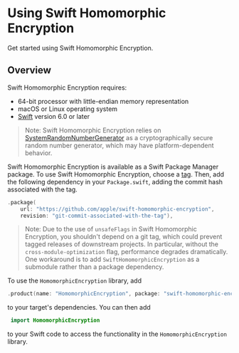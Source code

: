 # Using Swift Homomorphic Encryption

Get started using Swift Homomorphic Encryption.

## Overview
Swift Homomorphic Encryption requires:
* 64-bit processor with little-endian memory representation
* macOS or Linux operating system
* [Swift](https://www.swift.org/) version 6.0 or later

> Note: Swift Homomorphic Encryption relies on [SystemRandomNumberGenerator](https://developer.apple.com/documentation/swift/systemrandomnumbergenerator) as a cryptographically secure random number generator, which may have platform-dependent behavior.

Swift Homomorphic Encryption is available as a Swift Package Manager package.
To use Swift Homomorphic Encryption, choose a [tag](https://github.com/apple/swift-homomorphic-encryption/tags).
Then, add the following dependency in your `Package.swift`, adding the commit hash associated with the tag.
```swift
.package(
    url: "https://github.com/apple/swift-homomorphic-encryption",
    revision: "git-commit-associated-with-the-tag"),
```

> Note:
> Due to the use of `unsafeFlags` in Swift Homomorphic Encryption, you shouldn't depend on a git tag, which could prevent tagged releases of downstream projects.
> In particular, without the `cross-module-optimization` flag, performance degrades dramatically.
> One workaround is to add `SwiftHomomorphicEncryption` as a submodule rather than a package dependency.

To use the `HomomorphicEncryption` library, add
```swift
.product(name: "HomomorphicEncryption", package: "swift-homomorphic-encryption"),
```
to your target's dependencies.
You can then add
```swift
 import HomomorphicEncryption
 ```
to your Swift code to access the functionality in the `HomomorphicEncryption` library.
